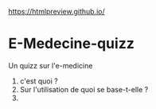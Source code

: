https://htmlpreview.github.io/

# E-Medecine-quizz
Un quizz sur l'e-medicine


1. c'est quoi ?
2. Sur l'utilisation de quoi se base-t-elle ?
3. 
